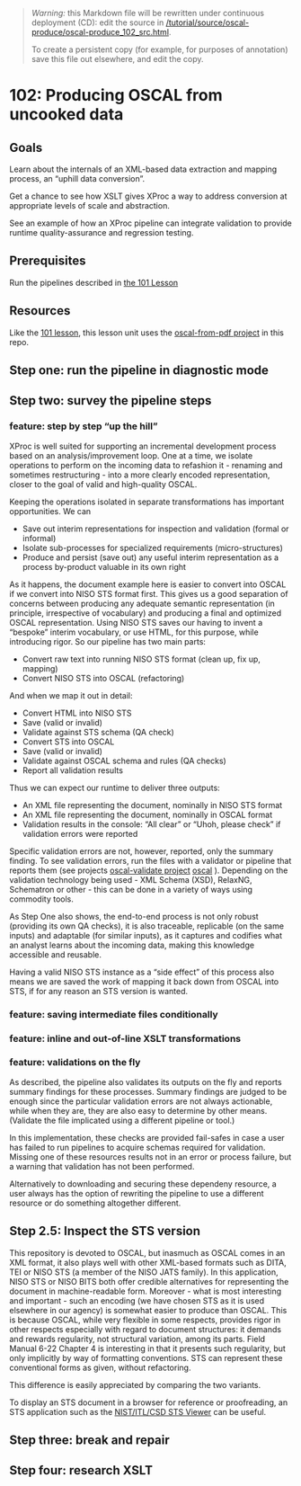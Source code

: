 > *Warning:* this Markdown file will be rewritten under continuous deployment (CD): edit the source in [/tutorial/source/oscal-produce/oscal-produce_102_src.html](../../../tutorial/source/oscal-produce/oscal-produce_102_src.html).
> 
> To create a persistent copy (for example, for purposes of annotation) save this file out elsewhere, and edit the copy.

# 102: Producing OSCAL from uncooked data

## Goals

Learn about the internals of an XML-based data extraction and mapping process, an &ldquo;uphill data conversion&rdquo;.

Get a chance to see how XSLT gives XProc a way to address conversion at appropriate levels of scale and abstraction.

See an example of how an XProc pipeline can integrate validation to provide runtime quality-assurance and regression testing.

## Prerequisites

Run the pipelines described in [the 101 Lesson](oscal-produce_101_src.html)

## Resources

Like the [101 lesson](oscal-produce_101_src.html), this lesson unit uses the [oscal-from-pdf project](../../../projects/oscal-from-pdf/readme.md) in this repo.

## Step one: run the pipeline in diagnostic mode

## Step two: survey the pipeline steps

### feature: step by step &ldquo;up the hill&rdquo;

XProc is well suited for supporting an incremental development process based on an analysis/improvement loop. One at a time, we isolate operations to perform on the incoming data to refashion it - renaming and sometimes restructuring - into a more clearly encoded representation, closer to the goal of valid and high-quality OSCAL.

Keeping the operations isolated in separate transformations has important opportunities. We can

* Save out interim representations for inspection and validation (formal or informal)
* Isolate sub-processes for specialized requirements (micro-structures)
* Produce and persist (save out) any useful interim representation as a process by-product valuable in its own right


As it happens, the document example here is easier to convert into OSCAL if we convert into NISO STS format first. This gives us a good separation of concerns between producing any adequate semantic representation (in principle, irrespective of vocabulary) and producing a final and optimized OSCAL representation. Using NISO STS saves our having to invent a &ldquo;bespoke&rdquo; interim vocabulary, or use HTML, for this purpose, while introducing rigor. So our pipeline has two main parts:

* Convert raw text into running NISO STS format (clean up, fix up, mapping)
* Convert NISO STS into OSCAL (refactoring)


And when we map it out in detail:

* Convert HTML into NISO STS
* Save (valid or invalid)
* Validate against STS schema (QA check)
* Convert STS into OSCAL
* Save (valid or invalid)
* Validate against OSCAL schema and rules (QA checks)
* Report all validation results


Thus we can expect our runtime to deliver three outputs:

* An XML file representing the document, nominally in NISO STS format
* An XML file representing the document, nominally in OSCAL format
* Validation results in the console: &ldquo;All clear&rdquo; or &ldquo;Uhoh, please check&rdquo; if validation errors were reported


Specific validation errors are not, however, reported, only the summary finding. To see validation errors, run the files with a validator or pipeline that reports them (see projects [oscal-validate project](../../../projects/oscal-validate/readme.md) [oscal](../../../projects/schema-field-tests/readme.md) ). Depending on the validation technology being used - XML Schema (XSD), RelaxNG, Schematron or other - this can be done in a variety of ways using commodity tools.

As Step One also shows, the end-to-end process is not only robust (providing its own QA checks), it is also traceable, replicable (on the same inputs) and adaptable (for similar inputs), as it captures and codifies what an analyst learns about the incoming data, making this knowledge accessible and reusable.

Having a valid NISO STS instance as a &ldquo;side effect&rdquo; of this process also means we are saved the work of mapping it back down from OSCAL into STS, if for any reason an STS version is wanted.

### feature: saving intermediate files conditionally

### feature: inline and out-of-line XSLT transformations

### feature: validations on the fly

As described, the pipeline also validates its outputs on the fly and reports summary findings for these processes. Summary findings are judged to be enough since the particular validation errors are not always actionable, while when they are, they are also easy to determine by other means. (Validate the file implicated using a different pipeline or tool.)

In this implementation, these checks are provided fail-safes in case a user has failed to run pipelines to acquire schemas required for validation. Missing one of these resources results not in an error or process failure, but a warning that validation has not been performed.

Alternatively to downloading and securing these dependeny resource, a user always has the option of rewriting the pipeline to use a different resource or do something altogether different.

## Step 2.5: Inspect the STS version

This repository is devoted to OSCAL, but inasmuch as OSCAL comes in an XML format, it also plays well with other XML-based formats such as DITA, TEI or NISO STS (a member of the NISO JATS family). In this application, NISO STS or NISO BITS both offer credible alternatives for representing the document in machine-readable form. Moreover - what is most interesting and important - such an encoding (we have chosen STS as it is used elsewhere in our agency) is somewhat easier to produce than OSCAL. This is because OSCAL, while very flexible in some respects, provides rigor in other respects especially with regard to document structures: it demands and rewards regularity, not structural variation, among its parts. Field Manual 6-22 Chapter 4 is interesting in that it presents such regularity, but only implicitly by way of formatting conventions. STS can represent these conventional forms as given, without refactoring.

This difference is easily appreciated by comparing the two variants.

To display an STS document in a browser for reference or proofreading, an STS application such as the [NIST/ITL/CSD STS Viewer](https://pages.nist.gov/xslt-blender/sts-viewer/) can be useful.

## Step three: break and repair

## Step four: research XSLT
